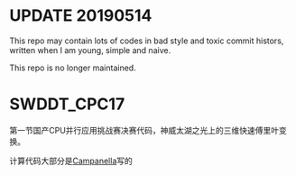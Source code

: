 # UPDATE 20190514

This repo may contain lots of codes in bad style and toxic commit histors, written when I am young, simple and naive.

This repo is no longer maintained.

# SWDDT_CPC17
第一节国产CPU并行应用挑战赛决赛代码，神威太湖之光上的三维快速傅里叶变换。

计算代码大部分是[Campanella](https://github.com/wasd96040501)写的
